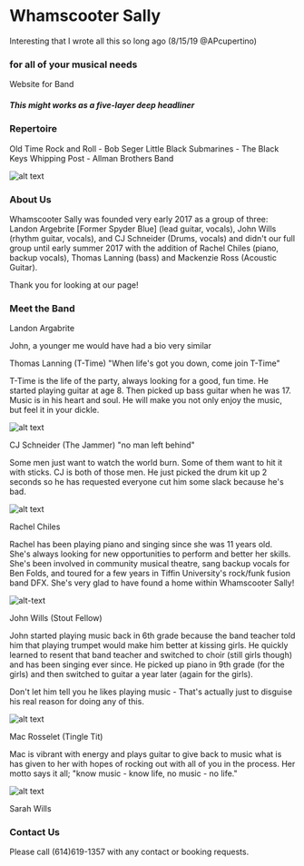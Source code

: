 # Whamscooter Sally

Interesting that I wrote all this so long ago (8/15/19 @APcupertino)

### for all of your musical needs
Website for Band

##### This might works as a five-layer deep headliner

### Repertoire

Old Time Rock and Roll - Bob Seger
Little Black Submarines - The Black Keys
Whipping Post - Allman Brothers Band

![alt text](http://www.washburn.com/products/electric/images/PXS10FRDLXWB.jpg "Logo Title Text 1")


### About Us

Whamscooter Sally was founded very early 2017 as a group of three: Landon Argebrite [Former Spyder Blue] (lead guitar, vocals), John Wills (rhythm guitar, vocals), and CJ Schneider (Drums, vocals) and didn't our full group until early summer 2017 with the addition of Rachel Chiles (piano, backup vocals), Thomas Lanning (bass) and Mackenzie Ross (Acoustic Guitar).

Thank you for looking at our page!

### Meet the Band

Landon Argabrite

John, a younger me would have had a bio very similar

Thomas Lanning (T-Time)
"When life's got you down, come join T-Time"

T-Time is the life of the party, always looking for a good, fun time. He started playing guitar at age 8. Then picked up bass guitar when he was 17. Music is in his heart and soul. He will make you not only enjoy the music, but feel it in your dickle.

![alt text](https://scontent-ord1-1.xx.fbcdn.net/v/t34.0-12/18425998_1315044631884577_756496753_n.jpg?oh=bf2338348213bc93d1a82a4e92525ce6&oe=5914B084)

CJ Schneider (The Jammer)
"no man left behind"

Some men just want to watch the world burn. Some of them want to hit it with sticks. CJ is both of those men. He just picked the drum kit up 2 seconds so he has requested everyone cut him some slack because he's bad.

![alt text](https://scontent-ord1-1.xx.fbcdn.net/v/t34.0-12/18424693_10213075410744900_995573048_n.jpg?oh=337967d5d02b4f73e10be669cfa3cc01&oe=5914DD24)

Rachel Chiles

Rachel has been playing piano and singing since she was 11 years old. She's always looking for new opportunities to perform and better her skills. She's been involved in community musical theatre, sang backup vocals for Ben Folds, and toured for a few years in Tiffin University's rock/funk fusion band DFX. She's very glad to have found a home within Whamscooter Sally!

![alt-text](https://scontent-ord1-1.xx.fbcdn.net/v/t34.0-12/18447969_10203208588652287_1063714781_n.png?oh=69004409c7ca96b005784c2738ed9fc4&oe=5914A40D)

John Wills (Stout Fellow)

John started playing music back in 6th grade because the band teacher told him that playing trumpet would make him better at kissing girls. He quickly learned to resent that band teacher and switched to choir (still girls though) and has been singing ever since. He picked up piano in 9th grade (for the girls) and then switched to guitar a year later (again for the girls).

Don't let him tell you he likes playing music - That's actually just to disguise his real reason for doing any of this.

![alt text](https://scontent-ord1-1.xx.fbcdn.net/v/t34.0-12/18386786_10210868159533293_1808119280_n.jpg?oh=6ec9360f0c743fc5862d70c5833dbbe8&oe=5914DE6A)

Mac Rosselet (Tingle Tit)

Mac is vibrant with energy and plays guitar to give back to music what is has given to her with hopes of rocking out with all of you in the process. Her motto says it all; "know music - know life, no music - no life."

![alt text](https://scontent-ord1-1.xx.fbcdn.net/v/t34.0-12/18386405_1902913233321050_699405515_n.jpg?oh=7c5ee8a46c923c036d0cc624598b811a&oe=5914C39B)

Sarah Wills

### Contact Us

Please call (614)619-1357 with any contact or booking requests.

